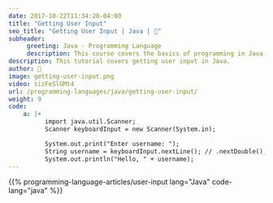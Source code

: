 ```yaml
---
date: 2017-10-22T11:34:28-04:00
title: "Getting User Input"
seo_title: "Getting User Input | Java | 🦒"
subheader:
     greeting: Java - Programming Language
     description: This course covers the basics of programming in Java. Work your way through the videos/articles and I'll teach you everything you need to know to start your programming journey!
description: This tutorial covers getting user input in Java.
author: 🦒
image: getting-user-input.png
video: sizFeSlGMt4
url: /programming-languages/java/getting-user-input/
weight: 9
code:
    a: |+
          import java.util.Scanner;
          Scanner keyboardInput = new Scanner(System.in);

          System.out.print("Enter username: ");
          String username = keyboardInput.nextLine(); // .nextDouble(), .nextInt()
          System.out.println("Hello, " + username);
---
```


{{% programming-language-articles/user-input lang="Java" code-lang="java" %}}
